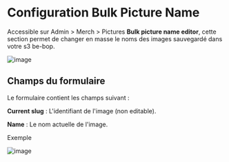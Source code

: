 # Configuration Bulk Picture Name

Accessible sur Admin > Merch > Pictures **Bulk picture name editor**, cette section permet de changer en masse le noms des images sauvegardé dans votre s3 be-bop.

![image](https://github.com/user-attachments/assets/50efc726-cc53-4a45-be97-18ca9d4ac149)

## Champs du formulaire

Le formulaire contient les champs suivant :

**Current slug** : L'identifiant de l'image (non editable).

**Name** : Le nom actuelle de l'image.

Exemple

![image](https://github.com/user-attachments/assets/8dbf8f46-8b49-4706-90d0-28ae640eaab5)
